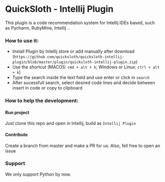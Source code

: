 QuickSloth - Intellij Plugin
===

This plugin is a code recommendation system for Intellij IDEs based, such as Pycharm, RubyMine, Intellij ..

### How to use it:

- Install Plugin by Intellij store or add manually after download 
    (`https://github.com/quicksloth/quicksloth-intellij-plugin/blob/master/plugin/quicksloth-intellij-plugin.zip`)
- Use the shortcut (MACOS: `cmd + alt + k`; Windows or Linux: `ctrl + alt + k`)
- Type the search inside the text field and use enter or click in `search`
- After sucessfull search, select desired code lines and decide between insert in code or copy to clipboard

### How to help the development:

#### Run project
Just clone this repo and open in Intellij, build as `Intellij Plugin`

#### Contribute
Create a branch from master and make a PR for us. Also, fell free to open an issue

### Support

We only support Python by now.

